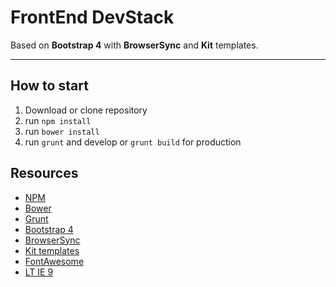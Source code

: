 # FrontEnd DevStack

Based on **Bootstrap 4** with **BrowserSync** and **Kit** templates.

---

## How to start

1.  Download or clone repository
2.  run ```npm install```
3.  run ```bower install```
4.  run ```grunt``` and develop or ```grunt build``` for production

## Resources

-   [NPM](https://www.npmjs.com/)
-   [Bower](https://bower.io/)
-   [Grunt](http://gruntjs.com)
-   [Bootstrap 4](http://getbootstrap.com/)
-   [BrowserSync](https://www.browsersync.io)
-   [Kit templates](https://incident57.com/codekit/help.html#kit)
-   [FontAwesome](http://fontawesome.io/)
-   [LT IE 9](https://github.com/shinnn/lt-ie-9)
